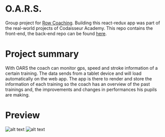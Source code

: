 # O.A.R.S.

Group project for [Row Coaching](http://rowcoaching.com/). Building this react-redux app was part of the real-world projects of Codaisseur Academy. This repo contains the front-end, the back-end repo can be found [here](https://github.com/nojas01/oars-api).

# Project summary

With  OARS  the coach can monitor gps, speed and stroke information of a certain training. The data sends from a tablet device and will load automatically on the web app. The app is there to render and store the information of each training so the coach has an overview of the past trainings and, the improvements and changes in performances his pupils are making.

# Preview

![alt text](https://github.com/LiannevW/O.A.R.S./blob/master/src/fixtures/ScreenShot1%20.png=150x150)
![alt text](https://github.com/LiannevW/O.A.R.S./blob/master/src/fixtures/ScreenShot2.png=150x150)
